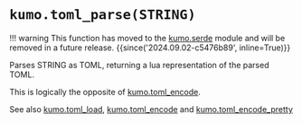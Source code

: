 # `kumo.toml_parse(STRING)`

!!! warning
    This function has moved to the [kumo.serde](../kumo.serde/index.md) module and
    will be removed in a future release.
    {{since('2024.09.02-c5476b89', inline=True)}}

Parses STRING as TOML, returning a lua representation of the parsed TOML.

This is logically the opposite of [kumo.toml_encode](toml_encode.md).

See also [kumo.toml_load](toml_load.md), [kumo.toml_encode](toml_encode.md)
and [kumo.toml_encode_pretty](toml_encode_pretty.md)

